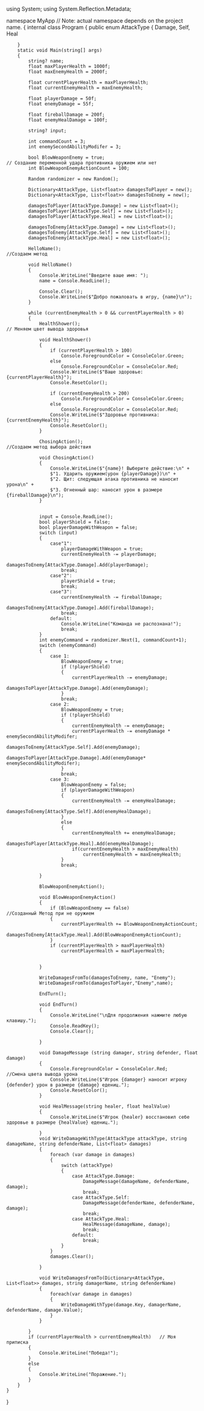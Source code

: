 using System;
using System.Reflection.Metadata;

namespace MyApp // Note: actual namespace depends on the project name.
{
    internal class Program
    {
        public enum AttackType
        {
            Damage,
            Self,
            Heal
        
        }
        static void Main(string[] args)
        {
            string? name;
            float maxPlayerHealth = 1000f;
            float maxEnemyHealth = 2000f;

            float currentPlayerHealth = maxPlayerHealth;
            float currentEnemyHealth = maxEnemyHealth;

            float playerDamage = 50f;
            float enemyDamage = 55f;

            float fireballDamage = 200f;
            float enemyHealDamage = 100f;

            string? input;

            int commandCount = 3;
            int enemySecondAbilityModifer = 3;

            bool BlowWeaponEnemy = true;                                     // Создание переменной удара противника оружием или нет
            int BlowWeaponEnemyActionCount = 100;

            Random randomizer = new Random();

            Dictionary<AttackType, List<float>> damagesToPlayer = new();  
            Dictionary<AttackType, List<float>> damagesToEnemy = new();

            damagesToPlayer[AttackType.Damage] = new List<float>();
            damagesToPlayer[AttackType.Self] = new List<float>();
            damagesToPlayer[AttackType.Heal] = new List<float>();

            damagesToEnemy[AttackType.Damage] = new List<float>();
            damagesToEnemy[AttackType.Self] = new List<float>();
            damagesToEnemy[AttackType.Heal] = new List<float>();

            HelloName();                                                   //Создаем метод 

            void HelloName() 
            {
                Console.WriteLine("Введите ваше имя: ");
                name = Console.ReadLine();

                Console.Clear();
                Console.WriteLine($"Добро пожаловать в игру, {name}\n");
            }

            while (currentEnemyHealth > 0 && currentPlayerHealth > 0)
            {
                HealthShower();                                                    // Меняем цвет вывода здоровья

                void HealthShower() 
                {
                    if (currentPlayerHealth > 100)
                        Console.ForegroundColor = ConsoleColor.Green;
                    else
                        Console.ForegroundColor = ConsoleColor.Red;
                    Console.WriteLine($"Ваше здоровье: {currentPlayerHealth}");
                    Console.ResetColor();

                    if (currentEnemyHealth > 200)
                        Console.ForegroundColor = ConsoleColor.Green;
                    else
                        Console.ForegroundColor = ConsoleColor.Red;
                    Console.WriteLine($"Здоровье противника: {currentEnemyHealth}");
                    Console.ResetColor();
                }              

                ChosingAction();                                                      //Создаем метод выбора действия

                void ChosingAction() 
                {
                    Console.WriteLine($"{name}! Выберите действие:\n" +
                    $"1. Ударить оружием(урон {playerDamage})\n" +
                    $"2. Щит: следующая атака противника не наносит урона\n" +
                    $"3. Огненный шар: наносит урон в размере {fireballDamage}\n");
                }


                input = Console.ReadLine();
                bool playerShield = false;
                bool playerDamageWithWeapon = false;
                switch (input) 
                {
                    case"1":
                        playerDamageWithWeapon = true;
                        currentEnemyHealth -= playerDamage;
                        damagesToEnemy[AttackType.Damage].Add(playerDamage);
                        break;
                    case"2":
                        playerShield = true;
                        break;
                    case"3":
                        currentEnemyHealth -= fireballDamage;
                        damagesToEnemy[AttackType.Damage].Add(fireballDamage);
                        break;
                    default:
                        Console.WriteLine("Команда не распознана!");
                        break;
                }
                int enemyCommand = randomizer.Next(1, commandCount+1);
                switch (enemyCommand)
                {
                    case 1:
                        BlowWeaponEnemy = true;
                        if (!playerShield)
                        {
                            currentPlayerHealth -= enemyDamage;
                            damagesToPlayer[AttackType.Damage].Add(enemyDamage);
                        }
                        break;
                    case 2:
                        BlowWeaponEnemy = true;
                        if (!playerShield)
                        {
                            currentEnemyHealth -= enemyDamage;
                            currentPlayerHealth -= enemyDamage * enemySecondAbilityModifer;
                            damagesToEnemy[AttackType.Self].Add(enemyDamage);
                            damagesToPlayer[AttackType.Damage].Add(enemyDamage* enemySecondAbilityModifer);
                        }
                        break;
                    case 3:
                        BlowWeaponEnemy = false;
                        if (playerDamageWithWeapon)
                        {
                            currentEnemyHealth -= enemyHealDamage;
                            damagesToEnemy[AttackType.Self].Add(enemyHealDamage);
                        }
                        else
                        {
                            currentEnemyHealth += enemyHealDamage;
                            damagesToPlayer[AttackType.Heal].Add(enemyHealDamage);
                            if(currentEnemyHealth > maxEnemyHealth)
                                currentEnemyHealth = maxEnemyHealth;
                        }
                        break;

                }

                BlowWeaponEnemyAction();

                void BlowWeaponEnemyAction()
                {
                    if (BlowWeaponEnemy == false)                                                  //Созданный Метод при не оружием
                    {
                        currentPlayerHealth += BlowWeaponEnemyActionCount;
                        damagesToEnemy[AttackType.Heal].Add(BlowWeaponEnemyActionCount);
                    }
                    if (currentPlayerHealth > maxPlayerHealth)
                        currentPlayerHealth = maxPlayerHealth;


                }

                WriteDamagesFromTo(damagesToEnemy, name, "Enemy");
                WriteDamagesFromTo(damagesToPlayer,"Enemy",name);

                EndTurn();

                void EndTurn() 
                {
                    Console.WriteLine("\nДля продолжения нажмите любую клавишу.");
                    Console.ReadKey();
                    Console.Clear();

                }                

                void DamageMessage (string damager, string defender, float damage) 
                {
                    Console.ForegroundColor = ConsoleColor.Red;                                                        //Смена цвета вывода урона
                    Console.WriteLine($"Игрок {damager} наносит игроку {defender} урон в размере {damage} едениц.");
                    Console.ResetColor();
                }
               
                void HealMessage(string healer, float healValue)
                {
                    Console.WriteLine($"Игрок {healer} восстановил себе здоровье в размере {healValue} едениц.");
                
                }
                void WriteDamageWithType(AttackType attackType, string damageName, string defenderName, List<float> damages) 
                { 
                    foreach (var damage in damages) 
                    {
                        switch (attackType)
                        {
                            case AttackType.Damage:
                                DamageMessage(damageName, defenderName, damage);
                                break;
                            case AttackType.Self:
                                DamageMessage(defenderName, defenderName, damage);
                                break;
                            case AttackType.Heal:
                                HealMessage(damageName, damage);
                                break;
                            default:
                                break;
                        }
                    }
                    damages.Clear();

                }

                void WriteDamagesFromTo(Dictionary<AttackType, List<float>> damages, string damagerName, string defenderName)
                {
                    foreach(var damage in damages)
                    {
                        WriteDamageWithType(damage.Key, damagerName, defenderName, damage.Value);
                    }
                }

            }
            if (currentPlayerHealth > currentEnemyHealth)   // Моя приписка
            {
                Console.WriteLine("Победа!");
            }
            else 
            {
                Console.WriteLine("Поражение.");
            }
        }
    }
}
